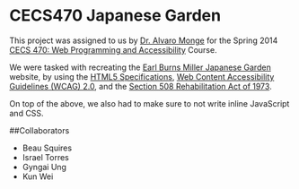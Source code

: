 CECS470 Japanese Garden
============================
This project was assigned to us by [Dr. Alvaro Monge](http://www.csulb.edu/~amonge/) for
the Spring 2014 [CECS 470: Web Programming and Accessibility](http://www.csulb.edu/~amonge/classes/470/2014spring/) Course.

We were tasked with recreating the [Earl Burns Miller Japanese Garden](http://www.csulb.edu/~jgarden/) website,
by using the [HTML5 Specifications](http://www.w3.org/html/wg/drafts/html/master/), [Web Content Accessibility Guidelines (WCAG) 2.0](http://www.w3.org/TR/WCAG20/), and the [Section 508 Rehabilitation Act of 1973](http://www.section508.gov/summary-section508-standards).

On top of the above, we also had to make sure to not write inline JavaScript and CSS.

##Collaborators
- Beau Squires
- Israel Torres
- Gyngai Ung
- Kun Wei
